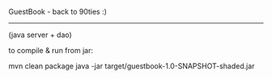 GuestBook - back to 90ties :)

------------------------
(java server + dao)

to compile & run from jar:

mvn clean package java -jar target/guestbook-1.0-SNAPSHOT-shaded.jar

